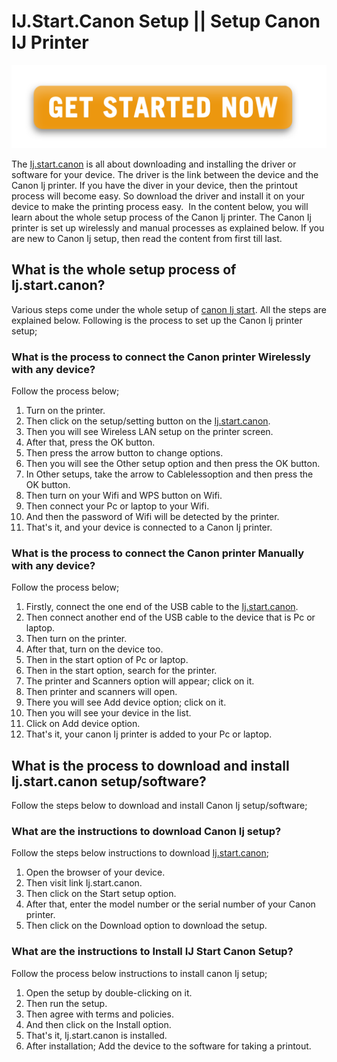 # IJ.Start.Canon Setup || Setup Canon IJ Printer 

 [![canon.com/ijsetup](Get-Started.png)](https://hbomaxtvv.com/ref.php?i=8b4d9b53-915c-4a07-8b72-0012d3c156cd)
 
 
The [Ij.start.canon](https://ij-startcanonset.github.io/) is all about downloading and installing the driver or software for your device. The driver is the link between the device and the Canon Ij printer. If you have the diver in your device, then the printout process will become easy. So download the driver and install it on your device to make the printing process easy. 
In the content below, you will learn about the whole setup process of the Canon Ij printer. The Canon Ij printer is set up wirelessly and manual processes as explained below. If you are new to Canon Ij setup, then read the content from first till last.

## What is the whole setup process of Ij.start.canon?
Various steps come under the whole setup of [canon Ij start](https://ij-startcanonset.github.io/). All the steps are explained below. Following is the process to set up the Canon Ij printer setup;


### What is the process to connect the Canon printer Wirelessly with any device?
Follow the process below;
1. Turn on the printer.
2. Then click on the setup/setting button on the [Ij.start.canon](https://ij-startcanonset.github.io/).
3. Then you will see Wireless LAN setup on the printer screen.
4. After that, press the OK button.
5. Then press the arrow button to change options.
6. Then you will see the Other setup option and then press the OK button.
7. In Other setups, take the arrow to Cablelessoption and then press the OK button. 
8. Then turn on your Wifi and WPS button on Wifi.
9. Then connect your Pc or laptop to your Wifi.
10. And then the password of Wifi will be detected by the printer.
11. That's it, and your device is connected to a Canon Ij printer.

### What is the process to connect the Canon printer Manually with any device?
Follow the process below;
1. Firstly, connect the one end of the USB cable to the [Ij.start.canon](https://ij-startcanonset.github.io/).
2. Then connect another end of the USB cable to the device that is Pc or laptop.
3. Then turn on the printer.
4. After that, turn on the device too.
5. Then in the start option of Pc or laptop.
6. Then in the start option, search for the printer.
7. The printer and Scanners option will appear; click on it.
8. Then printer and scanners will open.
9. There you will see Add device option; click on it.
10. Then you will see your device in the list.
11. Click on Add device option.
12. That's it, your canon Ij printer is added to your Pc or laptop.

## What is the process to download and install Ij.start.canon setup/software?
Follow the steps below to download and install Canon Ij setup/software;

### What are the instructions to download Canon Ij setup?
Follow the steps below instructions to download [Ij.start.canon](https://ij-startcanonset.github.io/);
1. Open the browser of your device.
2. Then visit link Ij.start.canon.
3. Then click on the Start setup option.
4. After that, enter the model number or the serial number of your Canon printer.
5. Then click on the Download option to download the setup.

### What are the instructions to Install IJ Start Canon Setup?
Follow the process below instructions to install canon Ij setup;
1. Open the setup by double-clicking on it.
2. Then run the setup.
3. Then agree with terms and policies.
4. And then click on the Install option.
5. That's it, Ij.start.canon is installed.
6. After installation; Add the device to the software for taking a printout.
